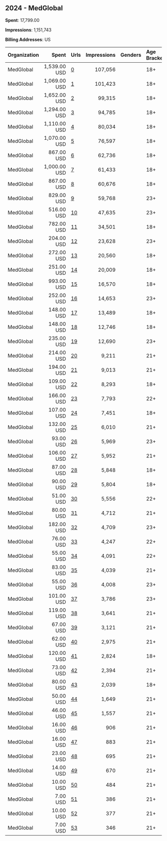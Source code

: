 ## 2024 - MedGlobal 
**Spent**: 17,799.00

**Impressions**: 1,151,743

**Billing Addresses**: US

|Organization|Spent|Urls|Impressions|Genders|Age Brackets|Country Codes|
|:---|---:|:---|---:|:---|:---|:---|
|MedGlobal|1,539.00 USD|[0](https://www.snap.com/political-ads/asset/c52de0f0dc2f49c7a23059aa446414774ee3e74ce240009e1d87fc2db231d9ef?mediaType=jpg)|107,056||18+|united states|
|MedGlobal|1,069.00 USD|[1](https://www.snap.com/political-ads/asset/817441a9ef9882055df34c970e448663a8a8720c1f5603b7124273f870a7e978?mediaType=png)|101,423||18+|united states|
|MedGlobal|1,652.00 USD|[2](https://www.snap.com/political-ads/asset/c448d0b48ddab12bd3c493b25e66e19af80d902d39c6aa3d2eedc07b51cfbe5f?mediaType=jpg)|99,315||18+|united states|
|MedGlobal|1,294.00 USD|[3](https://www.snap.com/political-ads/asset/4f524f2913b384cde3aaba9346bb3f54fd7562f4c3c5413ecb7671b7bfbed0d2?mediaType=jpg)|94,785||18+|united states|
|MedGlobal|1,110.00 USD|[4](https://www.snap.com/political-ads/asset/b4d98426242c3bc20fe9c5f3dfc40f738c02cf25b8d206adae033f66bf03d3bb?mediaType=jpg)|80,034||18+|united states|
|MedGlobal|1,070.00 USD|[5](https://www.snap.com/political-ads/asset/4f524f2913b384cde3aaba9346bb3f54fd7562f4c3c5413ecb7671b7bfbed0d2?mediaType=jpg)|76,597||18+|united states|
|MedGlobal|867.00 USD|[6](https://www.snap.com/political-ads/asset/b4d98426242c3bc20fe9c5f3dfc40f738c02cf25b8d206adae033f66bf03d3bb?mediaType=jpg)|62,736||18+|united states|
|MedGlobal|1,000.00 USD|[7](https://www.snap.com/political-ads/asset/c448d0b48ddab12bd3c493b25e66e19af80d902d39c6aa3d2eedc07b51cfbe5f?mediaType=jpg)|61,433||18+|united states|
|MedGlobal|867.00 USD|[8](https://www.snap.com/political-ads/asset/c52de0f0dc2f49c7a23059aa446414774ee3e74ce240009e1d87fc2db231d9ef?mediaType=jpg)|60,676||18+|united states|
|MedGlobal|829.00 USD|[9](https://www.snap.com/political-ads/asset/44366d69947b8427bfad3712122a54ef6c195707830bfc13c636b4d748827895?mediaType=jpeg)|59,768||23+|united states|
|MedGlobal|516.00 USD|[10](https://www.snap.com/political-ads/asset/d35071335976b8c75c724195ff3d0065c451fd8180e709929ab8c32eb2e0fbd5?mediaType=mp4)|47,635||23+|united states|
|MedGlobal|782.00 USD|[11](https://www.snap.com/political-ads/asset/5aad1053ae59b60407f25d1ebe82e7ebce5f2cf9c044e563a114f449be69b501?mediaType=png)|34,501||18+|canada|
|MedGlobal|204.00 USD|[12](https://www.snap.com/political-ads/asset/0cc87b4ac9aa5bba8ce9f1678fc91c07484f39ce8f3b83d39ced6ef146d7fc2b?mediaType=jpeg)|23,628||23+|united states|
|MedGlobal|272.00 USD|[13](https://www.snap.com/political-ads/asset/5e567416e935ee116314f9720a1b54a645676c3d7ebe64be50d08c2a7aa9ba19?mediaType=jpg)|20,560||18+|united states|
|MedGlobal|251.00 USD|[14](https://www.snap.com/political-ads/asset/5e567416e935ee116314f9720a1b54a645676c3d7ebe64be50d08c2a7aa9ba19?mediaType=jpg)|20,009||18+|united states|
|MedGlobal|993.00 USD|[15](https://www.snap.com/political-ads/asset/5aad1053ae59b60407f25d1ebe82e7ebce5f2cf9c044e563a114f449be69b501?mediaType=png)|16,570||18+|united states|
|MedGlobal|252.00 USD|[16](https://www.snap.com/political-ads/asset/b40206c85ccb179a3ecc8ddde1c216593559506d7ae33eca4e3c4445e15c22f8?mediaType=png)|14,653||23+|united states|
|MedGlobal|148.00 USD|[17](https://www.snap.com/political-ads/asset/5aa29099a13e42741f59ed9f539a4e96f5ba99a6b2930288fcf7028d52f9c386?mediaType=png)|13,489||18+|united states|
|MedGlobal|148.00 USD|[18](https://www.snap.com/political-ads/asset/9eeaa2a07df04d947d3a547a1b1ee7e8b1fdbf834cc2e1a2cb4546821a7f5cc6?mediaType=png)|12,746||18+|united states|
|MedGlobal|235.00 USD|[19](https://www.snap.com/political-ads/asset/cb4aad5608dbc91219833ac61cc2cfc29232abb01de785aebddf704055be5d44?mediaType=mp4)|12,690||23+|united states|
|MedGlobal|214.00 USD|[20](https://www.snap.com/political-ads/asset/9686c7f6261a2d1553f39e612e4e693593407c49478b6a97746d8ee651a80d32?mediaType=png)|9,211||21+|united states|
|MedGlobal|194.00 USD|[21](https://www.snap.com/political-ads/asset/9686c7f6261a2d1553f39e612e4e693593407c49478b6a97746d8ee651a80d32?mediaType=png)|9,013||21+|united states|
|MedGlobal|109.00 USD|[22](https://www.snap.com/political-ads/asset/e7c71b57be84044948a54a6c00303b5bce79416acf9498023131a64be6a660f9?mediaType=jpg)|8,293||18+|united states|
|MedGlobal|166.00 USD|[23](https://www.snap.com/political-ads/asset/bc6fa0587a046607f83ee8c13cf7ab51028fe797bffe6424d9f747ae53e5c55f?mediaType=jpg)|7,793||22+|united states|
|MedGlobal|107.00 USD|[24](https://www.snap.com/political-ads/asset/dc7b63105c8be1e056c7c8a4126c6f1972801552694b909a4835866ad13a07de?mediaType=png)|7,451||18+|united states|
|MedGlobal|132.00 USD|[25](https://www.snap.com/political-ads/asset/c3d33ef587030306ea22e03c8ae615bf8d042ec7c78418dd7fccb03c3c6ef9ef?mediaType=png)|6,010||21+|united states|
|MedGlobal|93.00 USD|[26](https://www.snap.com/political-ads/asset/5a5fd0d39354f55729f599e2fd0428ac2e3f865868c97387fe7bd010a69c4f15?mediaType=png)|5,969||23+|united states|
|MedGlobal|106.00 USD|[27](https://www.snap.com/political-ads/asset/09734d7f414fd5156f8dfdd9d41d9d60ee4e4443853591bb6d34071e848e5425?mediaType=png)|5,952||21+|united states|
|MedGlobal|87.00 USD|[28](https://www.snap.com/political-ads/asset/e7c71b57be84044948a54a6c00303b5bce79416acf9498023131a64be6a660f9?mediaType=jpg)|5,848||18+|united states|
|MedGlobal|90.00 USD|[29](https://www.snap.com/political-ads/asset/6e1148505ed57f2d4fdd1369868422872f91cb7b8c326c02ef2871fe4931d3e7?mediaType=png)|5,804||18+|united states|
|MedGlobal|51.00 USD|[30](https://www.snap.com/political-ads/asset/89c62de5d0bb594c0b7e8f4e7c801bbc2bac75c16323a48d6cd5bb4000c65776?mediaType=jpg)|5,556||22+|united states|
|MedGlobal|80.00 USD|[31](https://www.snap.com/political-ads/asset/9686c7f6261a2d1553f39e612e4e693593407c49478b6a97746d8ee651a80d32?mediaType=png)|4,712||21+|united states|
|MedGlobal|182.00 USD|[32](https://www.snap.com/political-ads/asset/bcda78f50597e12b154ec2f03a43c5e737b680c114c1c03f8a12d8a8609766b5?mediaType=jpg)|4,709||23+|united states|
|MedGlobal|76.00 USD|[33](https://www.snap.com/political-ads/asset/1934814e0cd506d0f0d5e0c304b57d9a5d5f46d6d4dc098ae59bebc795310501?mediaType=jpg)|4,247||22+|united states|
|MedGlobal|55.00 USD|[34](https://www.snap.com/political-ads/asset/79a660e41fe24e8a7aaac8f49053ed7c7ced66c143c7e9cdc456f815d50ecec4?mediaType=jpg)|4,091||22+|united states|
|MedGlobal|83.00 USD|[35](https://www.snap.com/political-ads/asset/235ebac7460fe360fa159cae76dc3314b3fe7b77c4a306ffd098164391f5bb3b?mediaType=png)|4,039||21+|united states|
|MedGlobal|55.00 USD|[36](https://www.snap.com/political-ads/asset/5b418a90b11efeb849c69e01e37c42e4d8786522a30c2dbce810a17fa20e18c8?mediaType=png)|4,008||23+|united states|
|MedGlobal|101.00 USD|[37](https://www.snap.com/political-ads/asset/dba7362cbac85f6d494dd18c2605842da2c638c87f1d19891d3ecf0325a266a6?mediaType=jpg)|3,786||23+|united states|
|MedGlobal|119.00 USD|[38](https://www.snap.com/political-ads/asset/536ff4729933396816e13426a3351493930e24c09ab47e1e82439cb3e97338b8?mediaType=png)|3,641||21+|united states|
|MedGlobal|67.00 USD|[39](https://www.snap.com/political-ads/asset/9686c7f6261a2d1553f39e612e4e693593407c49478b6a97746d8ee651a80d32?mediaType=png)|3,121||21+|united states|
|MedGlobal|62.00 USD|[40](https://www.snap.com/political-ads/asset/235ebac7460fe360fa159cae76dc3314b3fe7b77c4a306ffd098164391f5bb3b?mediaType=png)|2,975||21+|united states|
|MedGlobal|120.00 USD|[41](https://www.snap.com/political-ads/asset/b5717405385bea1aa992f5264dbc57b2e5b8d8b5ff3fdb6d7c099d70f18232d1?mediaType=png)|2,824||18+|united states|
|MedGlobal|73.00 USD|[42](https://www.snap.com/political-ads/asset/536ff4729933396816e13426a3351493930e24c09ab47e1e82439cb3e97338b8?mediaType=png)|2,394||21+|united states|
|MedGlobal|80.00 USD|[43](https://www.snap.com/political-ads/asset/efca7a035e1fe84d758c752f750f11f08f9b290bcfad9225db733b3fa3272d5e?mediaType=png)|2,039||18+|united states|
|MedGlobal|50.00 USD|[44](https://www.snap.com/political-ads/asset/f4fa1ed5503697c0fb207e84f28c5b0a998207efb80ba191dcd391aa5242c334?mediaType=png)|1,649||21+|united states|
|MedGlobal|46.00 USD|[45](https://www.snap.com/political-ads/asset/f4fa1ed5503697c0fb207e84f28c5b0a998207efb80ba191dcd391aa5242c334?mediaType=png)|1,557||21+|united states|
|MedGlobal|16.00 USD|[46](https://www.snap.com/political-ads/asset/20c6afeb5af1cec787a1882062cc2d955fd20f52daab92d5adcd67339deaab8a?mediaType=png)|906||21+|united states|
|MedGlobal|16.00 USD|[47](https://www.snap.com/political-ads/asset/20c6afeb5af1cec787a1882062cc2d955fd20f52daab92d5adcd67339deaab8a?mediaType=png)|883||21+|united states|
|MedGlobal|23.00 USD|[48](https://www.snap.com/political-ads/asset/c3d33ef587030306ea22e03c8ae615bf8d042ec7c78418dd7fccb03c3c6ef9ef?mediaType=png)|695||21+|united states|
|MedGlobal|14.00 USD|[49](https://www.snap.com/political-ads/asset/3696a4d32e49439b3003943e8aba7f7e23c2c5e640159f1b3ca8591143d26967?mediaType=png)|670||21+|united states|
|MedGlobal|10.00 USD|[50](https://www.snap.com/political-ads/asset/3696a4d32e49439b3003943e8aba7f7e23c2c5e640159f1b3ca8591143d26967?mediaType=png)|484||21+|united states|
|MedGlobal|7.00 USD|[51](https://www.snap.com/political-ads/asset/bc6d5bef756673acfd5b789cd63f4119d8edde1bb02604f8af1e62411aaa7b2d?mediaType=png)|386||21+|united states|
|MedGlobal|10.00 USD|[52](https://www.snap.com/political-ads/asset/dd731121141ff729d1636330b652272cc2c4cd1abd00892a6ca85cbcf3cfce5e?mediaType=png)|377||21+|united states|
|MedGlobal|7.00 USD|[53](https://www.snap.com/political-ads/asset/dd731121141ff729d1636330b652272cc2c4cd1abd00892a6ca85cbcf3cfce5e?mediaType=png)|346||21+|united states|
